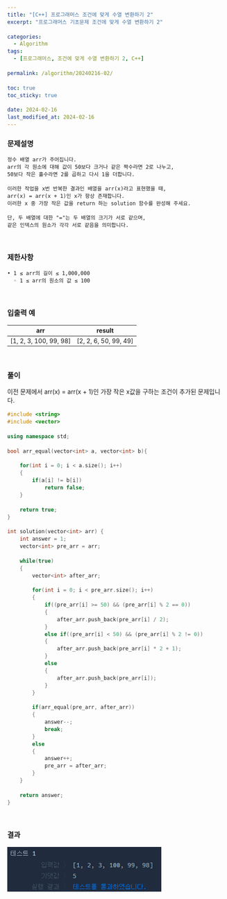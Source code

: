 ```yaml
---
title: "[C++] 프로그래머스 조건에 맞게 수열 변환하기 2"
excerpt: "프로그래머스 기초문제 조건에 맞게 수열 변환하기 2"

categories:
  - Algorithm
tags:
  - [프로그래머스, 조건에 맞게 수열 변환하기 2, C++]

permalink: /algorithm/20240216-02/

toc: true
toc_sticky: true

date: 2024-02-16
last_modified_at: 2024-02-16
---
```


### 문제설명

    정수 배열 arr가 주어집니다.
    arr의 각 원소에 대해 값이 50보다 크거나 같은 짝수라면 2로 나누고,
    50보다 작은 홀수라면 2를 곱하고 다시 1을 더합니다.
    
    이러한 작업을 x번 반복한 결과인 배열을 arr(x)라고 표현했을 때,
    arr(x) = arr(x + 1)인 x가 항상 존재합니다.
    이러한 x 중 가장 작은 값을 return 하는 solution 함수를 완성해 주세요.
    
    단, 두 배열에 대한 "="는 두 배열의 크기가 서로 같으며,
    같은 인덱스의 원소가 각각 서로 같음을 의미합니다.

<br/>

### 제한사항

    • 1 ≤ arr의 길이 ≤ 1,000,000
      ◦ 1 ≤ arr의 원소의 값 ≤ 100

<br/>

### 입출력 예

|arr|result|
|---|---|
|[1, 2, 3, 100, 99, 98]|[2, 2, 6, 50, 99, 49]|

<br/>

### 풀이

이전 문제에서 arr(x) = arr(x + 1)인 가장 작은 x값을 구하는 조건이 추가된 문제입니다.

```cpp
#include <string>
#include <vector>

using namespace std;

bool arr_equal(vector<int> a, vector<int> b){
    
    for(int i = 0; i < a.size(); i++)
    {
        if(a[i] != b[i])
            return false;
    }
    
    return true;
}

int solution(vector<int> arr) {
    int answer = 1;
    vector<int> pre_arr = arr;
    
    while(true)
    {
        vector<int> after_arr;
        
        for(int i = 0; i < pre_arr.size(); i++)
        {
            if((pre_arr[i] >= 50) && (pre_arr[i] % 2 == 0))
            {
                after_arr.push_back(pre_arr[i] / 2);
            }
            else if((pre_arr[i] < 50) && (pre_arr[i] % 2 != 0))
            {
                after_arr.push_back(pre_arr[i] * 2 + 1);
            }
            else
            {
                after_arr.push_back(pre_arr[i]);
            }
        }
        
        if(arr_equal(pre_arr, after_arr))
        {
            answer--;
            break;
        }
        else
        {
            answer++;
            pre_arr = after_arr;
        }
    }
    
    return answer;
}
```

<br/>

### 결과
![코드 실행결과](/assets/images/posts_img/20240216-02/001.png "코드 실행결과")

<script async src="https://pagead2.googlesyndication.com/pagead/js/adsbygoogle.js?client=ca-pub-9590884639502637"
     crossorigin="anonymous"></script>
<!-- devlogbase_01 -->
<ins class="adsbygoogle"
     style="display:block"
     data-ad-client="ca-pub-9590884639502637"
     data-ad-slot="4742297382"
     data-ad-format="auto"
     data-full-width-responsive="true"></ins>
<script>
     (adsbygoogle = window.adsbygoogle || []).push({});
</script>
